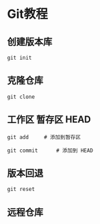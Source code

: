 # Git教程

## 创建版本库

```
git init 
```

## 克隆仓库

```
git clone 
```

## 工作区 暂存区 HEAD

```
git add     # 添加到暂存区

git commit      # 添加到 HEAD   

```

## 版本回退

```
git reset
```

## 远程仓库

